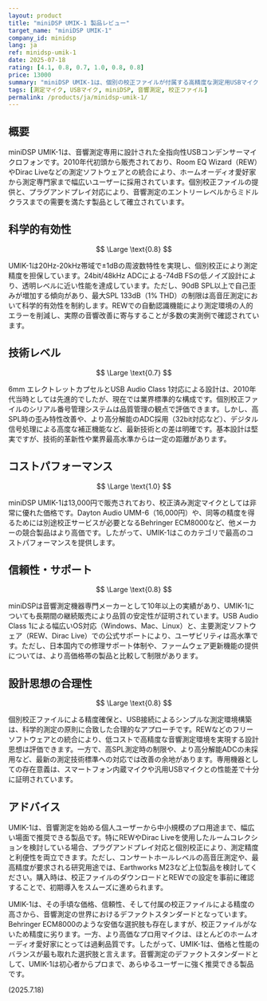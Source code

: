 ```yaml
---
layout: product
title: "miniDSP UMIK-1 製品レビュー"
target_name: "miniDSP UMIK-1"
company_id: minidsp
lang: ja
ref: minidsp-umik-1
date: 2025-07-18
rating: [4.1, 0.8, 0.7, 1.0, 0.8, 0.8]
price: 13000
summary: "miniDSP UMIK-1は、個別の校正ファイルが付属する高精度な測定用USBマイクロホンです。手頃な価格で正確な音響測定を可能にし、プロからオーディオ愛好家まで幅広く支持されています。その優れたコストパフォーマンスと信頼性により、デファクトスタンダードとしての地位を確立しています。"
tags: [測定マイク, USBマイク, miniDSP, 音響測定, 校正ファイル]
permalink: /products/ja/minidsp-umik-1/
---
```


## 概要

miniDSP UMIK-1は、音響測定専用に設計された全指向性USBコンデンサーマイクロフォンです。2010年代初頭から販売されており、Room EQ Wizard（REW）やDirac Liveなどの測定ソフトウェアとの統合により、ホームオーディオ愛好家から測定専門家まで幅広いユーザーに採用されています。個別校正ファイルの提供と、プラグアンドプレイ対応により、音響測定のエントリーレベルからミドルクラスまでの需要を満たす製品として確立されています。

## 科学的有効性

$$ \Large \text{0.8} $$

UMIK-1は20Hz-20kHz帯域で±1dBの周波数特性を実現し、個別校正により測定精度を担保しています。24bit/48kHz ADCによる-74dB FSの低ノイズ設計により、透明レベルに近い性能を達成しています。ただし、90dB SPL以上で自己歪みが増加する傾向があり、最大SPL 133dB（1% THD）の制限は高音圧測定において科学的有効性を制約します。REWでの自動認識機能により測定環境の人的エラーを削減し、実際の音響改善に寄与することが多数の実測例で確認されています。

## 技術レベル

$$ \Large \text{0.7} $$

6mm エレクトレットカプセルとUSB Audio Class 1対応による設計は、2010年代当時としては先進的でしたが、現在では業界標準的な構成です。個別校正ファイルのシリアル番号管理システムは品質管理の観点で評価できます。しかし、高SPL時の歪み特性改善や、より高分解能のADC採用（32bit対応など）、デジタル信号処理による高度な補正機能など、最新技術との差は明確です。基本設計は堅実ですが、技術的革新性や業界最高水準からは一定の距離があります。

## コストパフォーマンス

$$ \Large \text{1.0} $$

miniDSP UMIK-1は13,000円で販売されており、校正済み測定マイクとしては非常に優れた価格です。Dayton Audio UMM-6（16,000円）や、同等の精度を得るためには別途校正サービスが必要となるBehringer ECM8000など、他メーカーの競合製品はより高価です。したがって、UMIK-1はこのカテゴリで最高のコストパフォーマンスを提供します。

## 信頼性・サポート

$$ \Large \text{0.8} $$

miniDSPは音響測定機器専門メーカーとして10年以上の実績があり、UMIK-1についても長期間の継続販売により品質の安定性が証明されています。USB Audio Class 1による幅広いOS対応（Windows、Mac、Linux）と、主要測定ソフトウェア（REW、Dirac Live）での公式サポートにより、ユーザビリティは高水準です。ただし、日本国内での修理サポート体制や、ファームウェア更新機能の提供については、より高価格帯の製品と比較して制限があります。

## 設計思想の合理性

$$ \Large \text{0.8} $$

個別校正ファイルによる精度確保と、USB接続によるシンプルな測定環境構築は、科学的測定の原則に合致した合理的なアプローチです。REWなどのフリーソフトウェアとの統合により、低コストで高精度な音響測定環境を実現する設計思想は評価できます。一方で、高SPL測定時の制限や、より高分解能ADCの未採用など、最新の測定技術標準への対応では改善の余地があります。専用機器としての存在意義は、スマートフォン内蔵マイクや汎用USBマイクとの性能差で十分に証明されています。

## アドバイス

UMIK-1は、音響測定を始める個人ユーザーから中小規模のプロ用途まで、幅広い場面で推奨できる製品です。特にREWやDirac Liveを使用したルームコレクションを検討している場合、プラグアンドプレイ対応と個別校正により、測定精度と利便性を両立できます。ただし、コンサートホールレベルの高音圧測定や、最高精度が要求される研究用途では、Earthworks M23など上位製品を検討してください。購入時は、校正ファイルのダウンロードとREWでの設定を事前に確認することで、初期導入をスムーズに進められます。

UMIK-1は、その手頃な価格、信頼性、そして付属の校正ファイルによる精度の高さから、音響測定の世界におけるデファクトスタンダードとなっています。Behringer ECM8000のような安価な選択肢も存在しますが、校正ファイルがないため精度に劣ります。一方、より高価なプロ用マイクは、ほとんどのホームオーディオ愛好家にとっては過剰品質です。したがって、UMIK-1は、価格と性能のバランスが最も取れた選択肢と言えます。音響測定のデファクトスタンダードとして、UMIK-1は初心者からプロまで、あらゆるユーザーに強く推奨できる製品です。

(2025.7.18)
